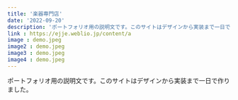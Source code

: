 ```yaml
---
title: '楽器専門店'
date: '2022-09-20'
description: 'ポートフォリオ用の説明文です。このサイトはデザインから実装まで一日で作りました。'
link : https://ejje.weblio.jp/content/a
image : demo.jpeg
image2 : demo.jpeg
image3 : demo.jpeg
image4 : demo.jpeg
---
```


ポートフォリオ用の説明文です。このサイトはデザインから実装まで一日で作りました。<br><br>

